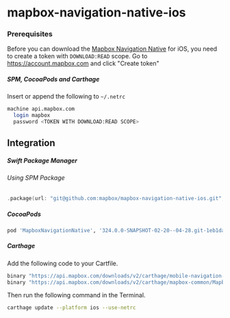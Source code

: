 # mapbox-navigation-native-ios

### Prerequisites

Before you can download the [Mapbox Navigation Native](https://github.com/mapbox/mapbox-navigation-native) for iOS, you need to create a token with `DOWNLOAD:READ` scope.
Go to https://account.mapbox.com and click "Create token"

##### SPM, CocoaPods and Carthage
Insert or append the following to `~/.netrc`

```bash
machine api.mapbox.com
  login mapbox
  password <TOKEN WITH DOWNLOAD:READ SCOPE>
```

## Integration

##### Swift Package Manager

###### Using SPM Package

```swift
.package(url: "git@github.com:mapbox/mapbox-navigation-native-ios.git", from: "324.0.0-SNAPSHOT-02-20--04-28.git-1eb1da4-SNAPSHOT.0221T1316Z.8f20a03"),
```

##### CocoaPods

```ruby
pod 'MapboxNavigationNative', '324.0.0-SNAPSHOT-02-20--04-28.git-1eb1da4-SNAPSHOT.0221T1316Z.8f20a03'
```

##### Carthage

Add the following code to your Cartfile.

```bash
binary "https://api.mapbox.com/downloads/v2/carthage/mobile-navigation-native/MapboxNavigationNative.json" == 324.0.0-SNAPSHOT-02-20--04-28.git-1eb1da4-SNAPSHOT.0221T1316Z.8f20a03
binary "https://api.mapbox.com/downloads/v2/carthage/mapbox-common/MapboxCommon-ios.json" == 24.11.0-SNAPSHOT-02-20--04-28.git-1eb1da4
```

Then run the following command in the Terminal.
```bash
carthage update --platform ios --use-netrc
```
